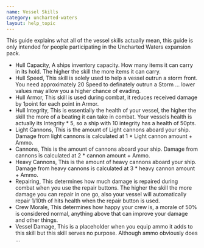 ```yaml
---
name: Vessel Skills
category: uncharted-waters
layout: help_topic
---
```

This guide explains what all of the vessel skills actually mean, this guide is only intended for people participating in the Uncharted Waters expansion pack.

*   Hull Capacity, A ships inventory capacity. How many items it can carry in its hold. The higher the skill the more items it can carry.
*   Hull Speed, This skill is solely used to help a vessel outrun a storm front. You need approximately 20 Speed to definately outrun a Storm ... lower values may allow you a higher chance of evading.
*   Hull Armor, This skill is used during combat, it reduces received damage by 1point for each point in Armor.
*   Hull Integrity, This is essentially the health of your vessel, the higher the skill the more of a beating it can take in combat. Your vessels health is actually its Integrity \* 5, so a ship with 10 integrity has a health of 50pts.
*   Light Cannons, This is the amount of Light cannons aboard your ship. Damage from light cannons is calculated at 1 \* Light cannon amount + Ammo.
*   Cannons, This is the amount of cannons aboard your ship. Damage from cannons is calculated at 2 \* cannon amount + Ammo.
*   Heavy Cannons, This is the amount of heavy cannons aboard your ship. Damage from heavy cannons is calculated at 3 \* heavy cannon amount + Ammo.
*   Repairing, This determines how much damage is repaired during combat when you use the repair buttons. The higher the skill the more damage you can repair in one go, also your vessel will automatically repair 1/10th of hits health when the repair button is used.
*   Crew Morale, This determines how happy your crew is, a morale of 50% is considered normal, anything above that can improve your damage and other things.
*   Vessel Damage, This is a placeholder when you equip ammo it adds to this skill but this skill serves no purpose. Although ammo obviously does ...